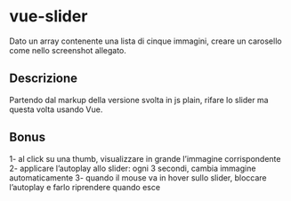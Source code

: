 #  vue-slider

Dato un array contenente una lista di cinque immagini, creare un carosello come nello screenshot allegato.

## Descrizione ##
Partendo dal markup della versione svolta in js plain, rifare lo slider ma questa volta usando Vue.

## Bonus ##
1- al click su una thumb, visualizzare in grande l’immagine corrispondente
2- applicare l’autoplay allo slider: ogni 3 secondi, cambia immagine automaticamente
3- quando il mouse va in hover sullo slider, bloccare l’autoplay e farlo riprendere quando esce